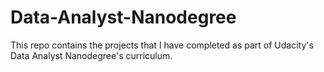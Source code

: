 # Data-Analyst-Nanodegree
This repo contains the projects that I have completed as part of Udacity's Data Analyst Nanodegree's curriculum.

